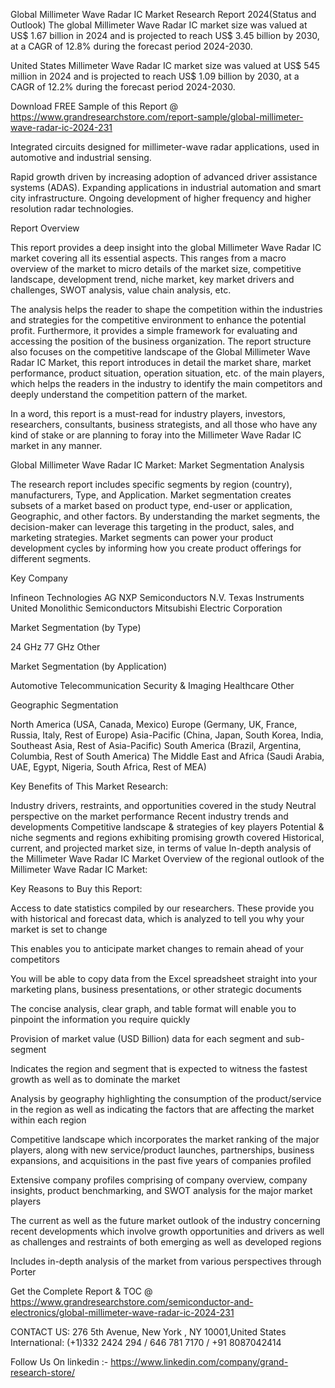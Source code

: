 Global Millimeter Wave Radar IC Market Research Report 2024(Status and Outlook)
The global Millimeter Wave Radar IC market size was valued at US$ 1.67 billion in 2024 and is projected to reach US$ 3.45 billion by 2030, at a CAGR of 12.8% during the forecast period 2024-2030.

United States Millimeter Wave Radar IC market size was valued at US$ 545 million in 2024 and is projected to reach US$ 1.09 billion by 2030, at a CAGR of 12.2% during the forecast period 2024-2030.

Download FREE Sample of this Report @ https://www.grandresearchstore.com/report-sample/global-millimeter-wave-radar-ic-2024-231

Integrated circuits designed for millimeter-wave radar applications, used in automotive and industrial sensing.

Rapid growth driven by increasing adoption of advanced driver assistance systems (ADAS). Expanding applications in industrial automation and smart city infrastructure. Ongoing development of higher frequency and higher resolution radar technologies.

Report Overview

This report provides a deep insight into the global Millimeter Wave Radar IC market covering all its essential aspects. This ranges from a macro overview of the market to micro details of the market size, competitive landscape, development trend, niche market, key market drivers and challenges, SWOT analysis, value chain analysis, etc.

The analysis helps the reader to shape the competition within the industries and strategies for the competitive environment to enhance the potential profit. Furthermore, it provides a simple framework for evaluating and accessing the position of the business organization. The report structure also focuses on the competitive landscape of the Global Millimeter Wave Radar IC Market, this report introduces in detail the market share, market performance, product situation, operation situation, etc. of the main players, which helps the readers in the industry to identify the main competitors and deeply understand the competition pattern of the market.

In a word, this report is a must-read for industry players, investors, researchers, consultants, business strategists, and all those who have any kind of stake or are planning to foray into the Millimeter Wave Radar IC market in any manner.

Global Millimeter Wave Radar IC Market: Market Segmentation Analysis

The research report includes specific segments by region (country), manufacturers, Type, and Application. Market segmentation creates subsets of a market based on product type, end-user or application, Geographic, and other factors. By understanding the market segments, the decision-maker can leverage this targeting in the product, sales, and marketing strategies. Market segments can power your product development cycles by informing how you create product offerings for different segments.

Key Company

Infineon Technologies AG
NXP Semiconductors N.V.
Texas Instruments
United Monolithic Semiconductors
Mitsubishi Electric Corporation

Market Segmentation (by Type)

24 GHz
77 GHz
Other

Market Segmentation (by Application)

Automotive
Telecommunication
Security & Imaging
Healthcare
Other

Geographic Segmentation

North America (USA, Canada, Mexico)
Europe (Germany, UK, France, Russia, Italy, Rest of Europe)
Asia-Pacific (China, Japan, South Korea, India, Southeast Asia, Rest of Asia-Pacific)
South America (Brazil, Argentina, Columbia, Rest of South America)
The Middle East and Africa (Saudi Arabia, UAE, Egypt, Nigeria, South Africa, Rest of MEA)

Key Benefits of This Market Research:

Industry drivers, restraints, and opportunities covered in the study
Neutral perspective on the market performance
Recent industry trends and developments
Competitive landscape & strategies of key players
Potential & niche segments and regions exhibiting promising growth covered
Historical, current, and projected market size, in terms of value
In-depth analysis of the Millimeter Wave Radar IC Market
Overview of the regional outlook of the Millimeter Wave Radar IC Market:

Key Reasons to Buy this Report:

Access to date statistics compiled by our researchers. These provide you with historical and forecast data, which is analyzed to tell you why your market is set to change

This enables you to anticipate market changes to remain ahead of your competitors

You will be able to copy data from the Excel spreadsheet straight into your marketing plans, business presentations, or other strategic documents

The concise analysis, clear graph, and table format will enable you to pinpoint the information you require quickly

Provision of market value (USD Billion) data for each segment and sub-segment

Indicates the region and segment that is expected to witness the fastest growth as well as to dominate the market

Analysis by geography highlighting the consumption of the product/service in the region as well as indicating the factors that are affecting the market within each region

Competitive landscape which incorporates the market ranking of the major players, along with new service/product launches, partnerships, business expansions, and acquisitions in the past five years of companies profiled

Extensive company profiles comprising of company overview, company insights, product benchmarking, and SWOT analysis for the major market players

The current as well as the future market outlook of the industry concerning recent developments which involve growth opportunities and drivers as well as challenges and restraints of both emerging as well as developed regions

Includes in-depth analysis of the market from various perspectives through Porter

Get the Complete Report & TOC @ https://www.grandresearchstore.com/semiconductor-and-electronics/global-millimeter-wave-radar-ic-2024-231

CONTACT US:
276 5th Avenue, New York , NY 10001,United States
International: (+1)332 2424 294 / 646 781 7170 / +91 8087042414

Follow Us On linkedin :- https://www.linkedin.com/company/grand-research-store/

